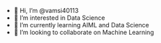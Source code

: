 - 👋 Hi, I’m @vamsi40113
- 👀 I’m interested in Data Science 
- 🌱 I’m currently learning AIML and Data Science
- 💞️ I’m looking to collaborate on Machine Learning


<!---
vamsi40113/vamsi40113 is a ✨ special ✨ repository because its `README.md` (this file) appears on your GitHub profile.
You can click the Preview link to take a look at your changes.
--->
